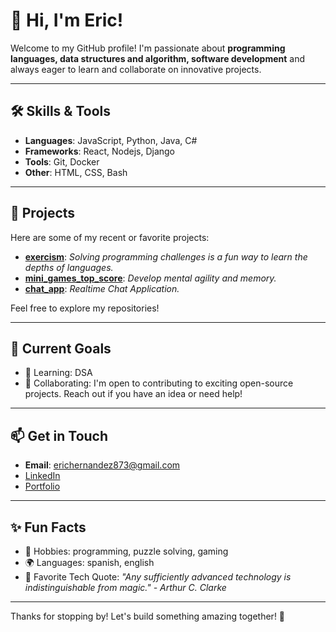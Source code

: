 # 👋 Hi, I'm Eric!

Welcome to my GitHub profile! I'm passionate about **programming languages, data structures and algorithm, software development** and always eager to learn and collaborate on innovative projects.

---

## 🛠️ Skills & Tools
- **Languages**: JavaScript, Python, Java, C#
- **Frameworks**: React, Nodejs, Django
- **Tools**: Git, Docker
- **Other**: HTML, CSS, Bash

---

## 🚀 Projects
Here are some of my recent or favorite projects:

- **[exercism](https://github.com/ericluis12122/exercism)**: *Solving programming challenges is a fun way to learn the depths of languages.*
- **[mini_games_top_score](https://ericluis12122.github.io/frontend_mini_games_top_score/index.html)**: *Develop mental agility and memory.*
- **[chat_app](https://github.com/ericluis12122/chat_app)**: *Realtime Chat Application.*

Feel free to explore my repositories!

---

## 🎯 Current Goals
- 🌱 Learning: DSA
- 🌟 Collaborating: I'm open to contributing to exciting open-source projects. Reach out if you have an idea or need help!

---

## 📫 Get in Touch
- **Email**: erichernandez873@gmail.com
- [LinkedIn](https://www.linkedin.com/in/eric-luis-hernandez-perez-b4911b328/)
- [Portfolio](https://ericluis12122.github.io/3d_portfolio/)

---

## ✨ Fun Facts
- 🎨 Hobbies: programming, puzzle solving, gaming
- 🌍 Languages: spanish, english
- 🌟 Favorite Tech Quote: *"Any sufficiently advanced technology is indistinguishable from magic." - Arthur C. Clarke*

---

Thanks for stopping by! Let's build something amazing together! 🚀
